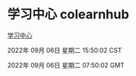 # 学习中心 colearnhub
[学习中心](http://27.19.32.34:56308/colearnhub/)

2022年 09月 06日 星期二 15:50:02 CST

2022年 09月 06日 星期二 07:50:02 GMT
